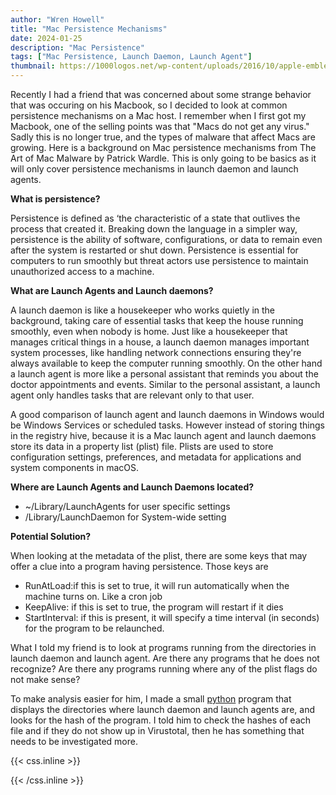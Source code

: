 ```yaml
---
author: "Wren Howell"
title: "Mac Persistence Mechanisms"
date: 2024-01-25
description: "Mac Persistence"
tags: ["Mac Persistence, Launch Daemon, Launch Agent"]
thumbnail: https://1000logos.net/wp-content/uploads/2016/10/apple-emblem.jpg
---
```


Recently I had a friend that was concerned about some strange behavior that was occuring on his Macbook, so I decided to look at common persistence mechanisms on a Mac host. I remember when I first got my Macbook, one of the selling points was that "Macs do not get any virus." Sadly this is no longer true, and the types of malware that affect Macs are growing. Here is a background on Mac persistence mechanisms from The Art of Mac Malware by Patrick Wardle. This is only going to be basics as it will only cover persistence mechanisms in launch daemon and launch agents.


**What is persistence?**

Persistence is defined as ‘the characteristic of a state that outlives the process that created it.
Breaking down the language in a simpler way, persistence is the ability of software, configurations, or data to remain even after the system is restarted or shut down. Persistence is essential for computers to run smoothly but threat actors use persistence to  maintain unauthorized access to a machine.

**What are Launch Agents and Launch daemons?**

A launch daemon is like a housekeeper who works quietly in the background, taking care of essential tasks that keep the house running smoothly, even when nobody is home. Just like a housekeeper that manages critical things in a house, a  launch daemon manages important system processes, like handling network connections ensuring they're always available to keep the computer running smoothly. On the other hand a launch agent is more like a personal assistant that reminds you about the doctor appointments and events. Similar to the personal assistant, a launch agent only handles tasks that are relevant only to that user. 

A good comparison of launch agent and launch daemons in Windows would be Windows Services or scheduled tasks. However instead of storing things in the registry hive, because it is a Mac launch agent and launch daemons store its data in a property list (plist) file. Plists are used to store configuration settings, preferences, and metadata for applications and system components in macOS. 

**Where are Launch Agents and Launch Daemons located?**

- ~/Library/LaunchAgents for user specific settings
- /Library/LaunchDaemon for System-wide setting

**Potential Solution?**

When looking at the metadata of the plist, there are some keys that may offer a clue into a program having persistence. Those keys are

- RunAtLoad:if this is set to true, it will run automatically when the machine turns on. Like a cron job
- KeepAlive: if this is set to true, the program will restart if it dies
- StartInterval: if this is present, it will specify a time interval (in seconds) for the program to be relaunched.

What I told my friend is to look at programs running from the directories in launch daemon and launch agent. Are there any programs that he does not recognize? Are there any programs running where any of the plist flags do not make sense?

To make analysis easier for him, I made a small [python](https://github.com/whowell1/Mac-Persistence-Simple/blob/main/mac_persistence_checker.py) program that displays the directories where launch daemon and launch agents are, and looks for the hash of the program. I told him to check the hashes of each file and if they do not show up in Virustotal, then he has something that needs to be investigated more. 


{{< css.inline >}}

<style>
.emojify {
	font-family: Apple Color Emoji, Segoe UI Emoji, NotoColorEmoji, Segoe UI Symbol, Android Emoji, EmojiSymbols;
	font-size: 2rem;
	vertical-align: middle;
}
@media screen and (max-width:650px) {
  .nowrap {
    display: block;
    margin: 25px 0;
  }
}
</style>

{{< /css.inline >}}
